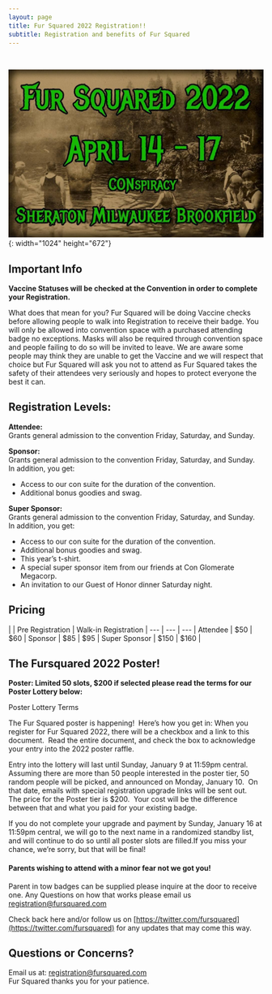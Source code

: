 ```yaml
---
layout: page
title: Fur Squared 2022 Registration!!
subtitle: Registration and benefits of Fur Squared
---
```


&nbsp;

![](/uploads/photo-2021-12-15-20-54-37.jpg){: width="1024" height="672"}

## Important Info

**Vaccine Statuses will be checked at the Convention in order to complete your Registration.**

What does that mean for you? Fur Squared will be doing Vaccine checks before allowing people to walk into Registration to receive their badge. You will only be allowed into convention space with a purchased attending badge no exceptions. Masks will also be required through convention space and people failing to do so will be invited to leave. We are aware some people may think they are unable to get the Vaccine and we will respect that choice but Fur Squared will ask you not to attend as Fur Squared takes the safety of their attendees very seriously and hopes to protect everyone the best it can.

## Registration Levels:

**Attendee:**<br>Grants general admission to the convention Friday, Saturday, and Sunday.

**Sponsor:**<br>Grants general admission to the convention Friday, Saturday, and Sunday.<br>In addition, you get:

* Access to our con suite for the duration of the convention.
* Additional bonus goodies and swag.

**Super Sponsor:**<br>Grants general admission to the convention Friday, Saturday, and Sunday.<br>In addition, you get:

* Access to our con suite for the duration of the convention.
* Additional bonus goodies and swag.
* This year’s t-shirt.
* A special super sponsor item from our friends at Con Glomerate Megacorp.
* An invitation to our Guest of Honor dinner Saturday night.

## Pricing

|   | Pre Registration | Walk-in Registration | --- | --- | --- | Attendee | $50 | $60 | Sponsor | $85 | $95 | Super Sponsor | $150 | $160 |

## The Fursquared 2022 Poster\!

**Poster: Limited 50 slots, $200 if selected please read the terms for our Poster Lottery below:**

Poster Lottery Terms

The Fur Squared poster is happening\!&nbsp; Here’s how you get in: When you register for Fur Squared 2022, there will be a checkbox and a link to this document.&nbsp; Read the entire document, and check the box to acknowledge your entry into the 2022 poster raffle.

Entry into the lottery will last until Sunday, January 9 at 11:59pm central.&nbsp; Assuming there are more than 50 people interested in the poster tier, 50 random people will be picked, and announced on Monday, January 10.&nbsp; On that date, emails with special registration upgrade links will be sent out.&nbsp; The price for the Poster tier is $200.&nbsp; Your cost will be the difference between that and what you paid for your existing badge.

If you do not complete your upgrade and payment by Sunday, January 16 at 11:59pm central, we will go to the next name in a randomized standby list, and will continue to do so until all poster slots are filled.If you miss your chance, we’re sorry, but that will be final\!

#### Parents wishing to attend with a minor fear not we got you\!

Parent in tow badges can be supplied please inquire at the door to receive one. Any Questions on how that works please email us [registration@fursquared.com](mailto:registration@fursquared.com)

Check back here and/or follow us on [https://twitter.com/fursquared](https://twitter.com/fursquared) for any updates that may come this way.

## Questions or Concerns?

Email us at: [registration@fursquared.com](mailto:registration@fursquared.com)<br>Fur Squared thanks you for your patience.
